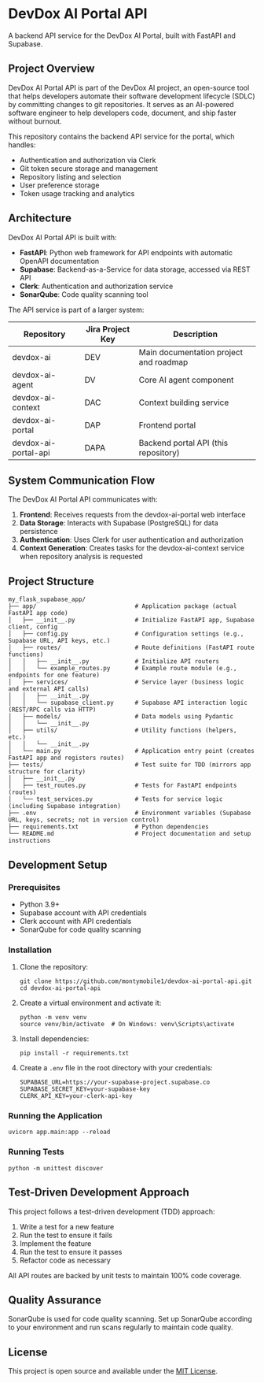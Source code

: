 # DevDox AI Portal API

A backend API service for the DevDox AI Portal, built with FastAPI and Supabase.

## Project Overview

DevDox AI Portal API is part of the DevDox AI project, an open-source tool that helps developers automate their software development lifecycle (SDLC) by committing changes to git repositories. It serves as an AI-powered software engineer to help developers code, document, and ship faster without burnout.

This repository contains the backend API service for the portal, which handles:
- Authentication and authorization via Clerk
- Git token secure storage and management
- Repository listing and selection
- User preference storage
- Token usage tracking and analytics

## Architecture

DevDox AI Portal API is built with:
- **FastAPI**: Python web framework for API endpoints with automatic OpenAPI documentation
- **Supabase**: Backend-as-a-Service for data storage, accessed via REST API
- **Clerk**: Authentication and authorization service
- **SonarQube**: Code quality scanning tool

The API service is part of a larger system:

| Repository | Jira Project Key | Description |
|------------|------------------|-------------|
| devdox-ai | DEV | Main documentation project and roadmap |
| devdox-ai-agent | DV | Core AI agent component |
| devdox-ai-context | DAC | Context building service |
| devdox-ai-portal | DAP | Frontend portal |
| devdox-ai-portal-api | DAPA | Backend portal API (this repository) |

## System Communication Flow

The DevDox AI Portal API communicates with:
1. **Frontend**: Receives requests from the devdox-ai-portal web interface
2. **Data Storage**: Interacts with Supabase (PostgreSQL) for data persistence
3. **Authentication**: Uses Clerk for user authentication and authorization
4. **Context Generation**: Creates tasks for the devdox-ai-context service when repository analysis is requested

## Project Structure

```
my_flask_supabase_app/
├── app/                            # Application package (actual FastAPI app code)
│   ├── __init__.py                 # Initialize FastAPI app, Supabase client, config
│   ├── config.py                   # Configuration settings (e.g., Supabase URL, API keys, etc.)
│   ├── routes/                     # Route definitions (FastAPI route functions)
│   │   ├── __init__.py             # Initialize API routers
│   │   └── example_routes.py       # Example route module (e.g., endpoints for one feature)
│   ├── services/                   # Service layer (business logic and external API calls)
│   │   ├── __init__.py
│   │   └── supabase_client.py      # Supabase API interaction logic (REST/RPC calls via HTTP)
│   ├── models/                     # Data models using Pydantic
│   │   └── __init__.py
│   ├── utils/                      # Utility functions (helpers, etc.)
│   │   └── __init__.py
│   └── main.py                     # Application entry point (creates FastAPI app and registers routes)
├── tests/                          # Test suite for TDD (mirrors app structure for clarity)
│   ├── __init__.py
│   ├── test_routes.py              # Tests for FastAPI endpoints (routes)
│   └── test_services.py            # Tests for service logic (including Supabase integration)
├── .env                            # Environment variables (Supabase URL, keys, secrets; not in version control)
├── requirements.txt                # Python dependencies
└── README.md                       # Project documentation and setup instructions
```

## Development Setup

### Prerequisites

- Python 3.9+
- Supabase account with API credentials
- Clerk account with API credentials
- SonarQube for code quality scanning

### Installation

1. Clone the repository:
   ```
   git clone https://github.com/montymobile1/devdox-ai-portal-api.git
   cd devdox-ai-portal-api
   ```

2. Create a virtual environment and activate it:
   ```
   python -m venv venv
   source venv/bin/activate  # On Windows: venv\Scripts\activate
   ```

3. Install dependencies:
   ```
   pip install -r requirements.txt
   ```

4. Create a `.env` file in the root directory with your credentials:
   ```
   SUPABASE_URL=https://your-supabase-project.supabase.co
   SUPABASE_SECRET_KEY=your-supabase-key
   CLERK_API_KEY=your-clerk-api-key
   ```

### Running the Application

```
uvicorn app.main:app --reload
```

### Running Tests

```
python -m unittest discover
```

## Test-Driven Development Approach

This project follows a test-driven development (TDD) approach:
1. Write a test for a new feature
2. Run the test to ensure it fails
3. Implement the feature
4. Run the test to ensure it passes
5. Refactor code as necessary

All API routes are backed by unit tests to maintain 100% code coverage.

## Quality Assurance

SonarQube is used for code quality scanning. Set up SonarQube according to your environment and run scans regularly to maintain code quality.

## License

This project is open source and available under the [MIT License](LICENSE).
